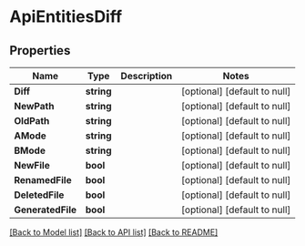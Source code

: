 # ApiEntitiesDiff

## Properties
Name | Type | Description | Notes
------------ | ------------- | ------------- | -------------
**Diff** | **string** |  | [optional] [default to null]
**NewPath** | **string** |  | [optional] [default to null]
**OldPath** | **string** |  | [optional] [default to null]
**AMode** | **string** |  | [optional] [default to null]
**BMode** | **string** |  | [optional] [default to null]
**NewFile** | **bool** |  | [optional] [default to null]
**RenamedFile** | **bool** |  | [optional] [default to null]
**DeletedFile** | **bool** |  | [optional] [default to null]
**GeneratedFile** | **bool** |  | [optional] [default to null]

[[Back to Model list]](../README.md#documentation-for-models) [[Back to API list]](../README.md#documentation-for-api-endpoints) [[Back to README]](../README.md)


